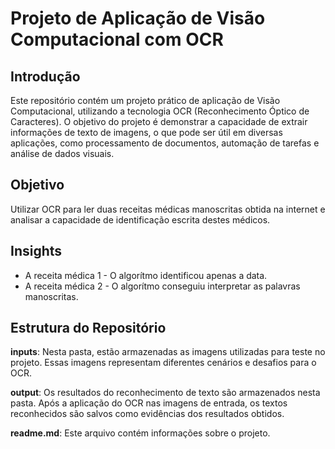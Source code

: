 # Projeto de Aplicação de Visão Computacional com OCR

## Introdução

Este repositório contém um projeto prático de aplicação de Visão Computacional, utilizando a tecnologia OCR (Reconhecimento Óptico de Caracteres). O objetivo do projeto é demonstrar a capacidade de extrair informações de texto de imagens, o que pode ser útil em diversas aplicações, como processamento de documentos, automação de tarefas e análise de dados visuais.

## Objetivo
Utilizar OCR para ler duas receitas médicas manoscritas obtida na internet e analisar a capacidade de identificação escrita destes médicos.

## Insights
- A receita médica 1 - O algorítmo identificou apenas a data.
- A receita médica 2 - O algorítmo conseguiu interpretar as palavras manoscritas.

## Estrutura do Repositório

**inputs**: Nesta pasta, estão armazenadas as imagens utilizadas para teste no projeto. Essas imagens representam diferentes cenários e desafios para o OCR.

**output**: Os resultados do reconhecimento de texto são armazenados nesta pasta. Após a aplicação do OCR nas imagens de entrada, os textos reconhecidos são salvos como evidências dos resultados obtidos.

**readme.md**: Este arquivo contém informações sobre o projeto.


